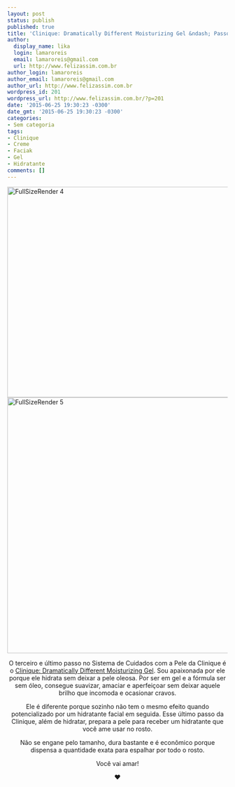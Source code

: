 ```yaml
---
layout: post
status: publish
published: true
title: 'Clinique: Dramatically Different Moisturizing Gel &ndash; Passo 3'
author:
  display_name: lika
  login: lamaroreis
  email: lamaroreis@gmail.com
  url: http://www.felizassim.com.br
author_login: lamaroreis
author_email: lamaroreis@gmail.com
author_url: http://www.felizassim.com.br
wordpress_id: 201
wordpress_url: http://www.felizassim.com.br/?p=201
date: '2015-06-25 19:30:23 -0300'
date_gmt: '2015-06-25 19:30:23 -0300'
categories:
- Sem categoria
tags:
- Clinique
- Creme
- Faciak
- Gel
- Hidratante
comments: []
---
```

<p><a href="http://52.88.2.168/wp-content/uploads/2015/06/FullSizeRender-4.jpg"><img class="aligncenter wp-image-203 size-large" src="http://52.88.2.168/wp-content/uploads/2015/06/FullSizeRender-4-1024x768.jpg" alt="FullSizeRender 4" width="640" height="480" /></a> <a href="http://52.88.2.168/wp-content/uploads/2015/06/FullSizeRender-5.jpg"><img class="aligncenter wp-image-204 size-large" src="http://52.88.2.168/wp-content/uploads/2015/06/FullSizeRender-5-1024x932.jpg" alt="FullSizeRender 5" width="640" height="583" /></a></p>
<p style="text-align: center;">O terceiro e &uacute;ltimo passo no Sistema de Cuidados com a Pele da Clinique &eacute; o&nbsp;<a href="http://www.clinique.com.br/products/spp/index.tmpl?CATEGORY_ID=CAT1574&amp;PRODUCT_ID=PROD5047">Clinique: Dramatically Different Moisturizing Gel</a>. Sou apaixonada por ele porque ele hidrata sem deixar a pele oleosa. Por ser em gel e a f&oacute;rmula ser sem &oacute;leo, consegue suavizar, amaciar e aperfei&ccedil;oar sem deixar aquele brilho que incomoda e ocasionar cravos.</p></p>
<p style="text-align: center;">Ele &eacute; diferente porque sozinho n&atilde;o tem o mesmo efeito quando potencializado por um hidratante facial em seguida. Esse &uacute;ltimo passo da Clinique, al&eacute;m de hidratar, prepara a pele para receber um hidratante&nbsp;que voc&ecirc; ame usar no rosto.</p></p>
<p style="text-align: center;">N&atilde;o se engane pelo tamanho, dura bastante e &eacute; econ&ocirc;mico porque dispensa a quantidade exata para espalhar por todo o rosto.</p></p>
<p style="text-align: center;">Voc&ecirc; vai amar!</p></p>
<p style="text-align: center;"><b>&hearts;</b></p></p>
